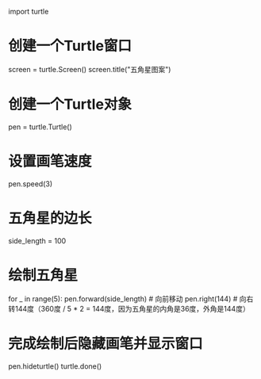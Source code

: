 import turtle

# 创建一个Turtle窗口
screen = turtle.Screen()
screen.title("五角星图案")

# 创建一个Turtle对象
pen = turtle.Turtle()

# 设置画笔速度
pen.speed(3)

# 五角星的边长
side_length = 100

# 绘制五角星
for _ in range(5):
    pen.forward(side_length)  # 向前移动
    pen.right(144)            # 向右转144度（360度 / 5 * 2 = 144度，因为五角星的内角是36度，外角是144度）

# 完成绘制后隐藏画笔并显示窗口
pen.hideturtle()
turtle.done()
